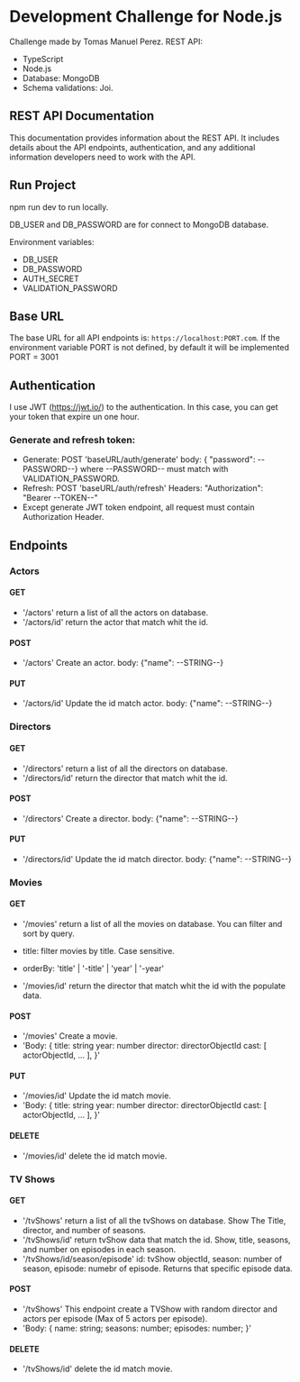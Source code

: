 # Development Challenge for Node.js

Challenge made by Tomas Manuel Perez.
REST API:
 - TypeScript
 - Node.js
 - Database: MongoDB
 - Schema validations: Joi.

## REST API Documentation

This documentation provides information about the REST API. It includes details about the API endpoints, authentication, and any additional information developers need to work with the API.

## Run Project
npm run dev to run locally.

DB_USER and DB_PASSWORD are for connect to MongoDB database.

Environment variables: 
 - DB_USER
 - DB_PASSWORD
 - AUTH_SECRET
 - VALIDATION_PASSWORD

## Base URL

The base URL for all API endpoints is: `https://localhost:PORT.com`. If the environment variable PORT is not defined, by default it will be implemented PORT = 3001

## Authentication

I use JWT (https://jwt.io/) to the authentication. In this case, you can get your token that expire un one hour.

### Generate and refresh token:
 - Generate: POST 'baseURL/auth/generate' body: { "password": --PASSWORD--} where --PASSWORD-- must match with VALIDATION_PASSWORD.
 - Refresh: POST 'baseURL/auth/refresh' Headers: "Authorization": "Bearer --TOKEN--"
 - Except generate JWT token endpoint, all request must contain Authorization Header.

## Endpoints

### Actors

#### GET
 - '/actors' return a list of all the actors on database.
 - '/actors/id' return the actor that match whit the id.

#### POST
 - '/actors' Create an actor. body: {"name": --STRING--}

#### PUT
 - '/actors/id' Update the id match actor. body: {"name": --STRING--}

### Directors

#### GET
 - '/directors' return a list of all the directors on database.
 - '/directors/id' return the director that match whit the id.

#### POST
 - '/directors' Create a director. body: {"name": --STRING--}

#### PUT
 - '/directors/id' Update the id match director. body: {"name": --STRING--}

### Movies

#### GET
 - '/movies' return a list of all the movies on database. You can filter and sort by query.
 - title: filter movies by title. Case sensitive.
 - orderBy: 'title' | '-title' | 'year' | '-year'

 - '/movies/id' return the director that match whit the id with the populate data.

#### POST
 - '/movies' Create a movie.
 - 'Body: {
  title: string
  year: number
  director: directorObjectId
  cast: [
    actorObjectId,
    ...
  ],
}'

#### PUT
 - '/movies/id' Update the id match movie.
 - 'Body: {
  title: string
  year: number
  director: directorObjectId
  cast: [
    actorObjectId,
    ...
  ],
}'

#### DELETE
 - '/movies/id' delete the id match movie.

### TV Shows

#### GET
 - '/tvShows' return a list of all the tvShows on database. Show The Title, director, and number of seasons.
 - '/tvShows/id' return tvShow data that match the id. Show, title, seasons, and number on episodes in each season.
 - '/tvShows/id/season/episode' id: tvShow objectId, season: number of season, episode: numebr of episode.
Returns that specific episode data.

#### POST
 - '/tvShows' This endpoint create a TVShow with random director and actors per episode (Max of 5 actors per episode).
 - 'Body: {
  name: string;
  seasons: number;
  episodes: number;
}'

#### DELETE
 - '/tvShows/id' delete the id match movie.